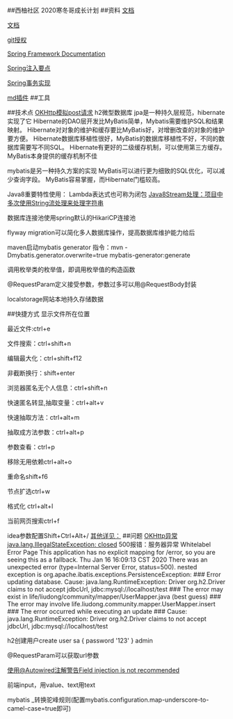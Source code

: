 ##西柚社区
2020寒冬哥成长计划
##资料
[文档](https://spring.io/guides)

[文档](https://v3.bootcss.com/components/#progress)

[git授权](https://developer.github.com/apps/building-oauth-apps/authorizing-oauth-apps/)

[Spring Framework Documentation](https://docs.spring.io/spring/docs/5.0.3.RELEASE/spring-framework-reference/index.html)

[Spring注入要点](https://www.cnblogs.com/tootwo2/p/6790754.html)

[Spring事务实现](https://blog.csdn.net/mawenshu316143866/article/details/81281443)

[md插件](https://pandao.github.io/editor.md/)
##工具

##技术点
[OKHttp模拟post请求](https://square.github.io/okhttp/)
h2微型数据库
jpa是一种持久层规范，hibernate实现了它
Hibernate的DAO层开发比MyBatis简单，Mybatis需要维护SQL和结果映射。
Hibernate对对象的维护和缓存要比MyBatis好，对增删改查的对象的维护要方便。
Hibernate数据库移植性很好，MyBatis的数据库移植性不好，不同的数据库需要写不同SQL。
Hibernate有更好的二级缓存机制，可以使用第三方缓存。MyBatis本身提供的缓存机制不佳
 
mybatis是另一种持久方案的实现
MyBatis可以进行更为细致的SQL优化，可以减少查询字段。
MyBatis容易掌握，而Hibernate门槛较高。

Java8重要特性使用：
Lambda表达式也可称为闭包
[Java8Stream处理：项目中多次使用String流处理来处理字符串](https://www.jianshu.com/p/11c925cdba50)
    
数据库连接池使用spring默认的HikariCP连接池

flyway migration可以简化多人数据库操作，提高数据库维护能力给后

maven启动mybatis generator 指令：mvn -Dmybatis.generator.overwrite=true mybatis-generator:generate

调用枚举类的枚举值，即调用枚举值的构造函数

@RequestParam定义接受参数，参数过多可以用@RequestBody封装

localstorage网站本地持久存储数据

##快捷方式
显示文件所在位置

最近文件:ctrl+e

文件搜索：ctrl+shift+n

编辑最大化：ctrl+shift+f12

非截断换行：shift+enter

浏览器匿名无个人信息：ctrl+shift+n

快速匿名转显,抽取变量：ctrl+alt+v

快速抽取方法：ctrl+alt+m

抽取成方法参数：ctrl+alt+p

参数查看：ctrl+p

移除无用依赖ctrl+alt+o

重命名shift+f6

节点扩选ctrl+w

格式化 ctrl+alt+l

当前网页搜索ctrl+f

idea参数配置Shift+Ctrl+Alt+/
[其他详见：](https://blog.csdn.net/zhuwinmin/article/details/72841061)
##问题
[OKHttp异常java.lang.IllegalStateException: closed](https://blog.csdn.net/u012587005/article/details/78504925)
500报错：服务器异常
Whitelabel Error Page
This application has no explicit mapping for /error, so you are seeing this as a fallback.
Thu Jan 16 16:09:13 CST 2020
There was an unexpected error (type=Internal Server Error, status=500).
nested exception is org.apache.ibatis.exceptions.PersistenceException: ### Error updating database. Cause: java.lang.RuntimeException: Driver org.h2.Driver claims to not accept jdbcUrl, jdbc:mysql://localhost/test ### The error may exist in life/liudong/community/mapper/UserMapper.java (best guess) ### The error may involve life.liudong.community.mapper.UserMapper.insert ### The error occurred while executing an update ### Cause: java.lang.RuntimeException: Driver org.h2.Driver claims to not accept jdbcUrl, jdbc:mysql://localhost/test

h2创建用户create user sa { password '123' } admin

@RequestParam可以获取url参数

[使用@Autowired注解警告Field injection is not recommended](https://blog.csdn.net/zhangjingao/article/details/81094529)

前端input，用value、text用text

mybatis _转换驼峰规则(配置mybatis.configuration.map-underscore-to-camel-case=true即可)